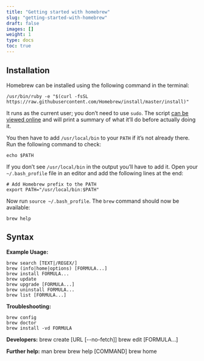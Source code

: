 ```yaml
---
title: "Getting started with homebrew"
slug: "getting-started-with-homebrew"
draft: false
images: []
weight: 1
type: docs
toc: true
---
```


## Installation
Homebrew can be installed using the following command in the terminal:

    /usr/bin/ruby -e "$(curl -fsSL https://raw.githubusercontent.com/Homebrew/install/master/install)"

It runs as the current user; you don’t need to use `sudo`. The script [can be viewed online](https://raw.githubusercontent.com/Homebrew/install/master/install) and will print a summary of what it’ll do before actually doing it.

You then have to add `/usr/local/bin` to your `PATH` if it’s not already there. Run the following command to check:

    echo $PATH

If you don’t see `/usr/local/bin` in the output you’ll have to add it. Open your `~/.bash_profile` file in an editor and add the following lines at the end:

    # Add Homebrew prefix to the PATH
    export PATH="/usr/local/bin:$PATH"

Now run `source ~/.bash_profile`. The `brew` command should now be available:

    brew help

## Syntax
**Example Usage:**

    brew search [TEXT|/REGEX/]
    brew (info|home|options) [FORMULA...]
    brew install FORMULA...
    brew update
    brew upgrade [FORMULA...]
    brew uninstall FORMULA...
    brew list [FORMULA...]

**Troubleshooting:**

    brew config
    brew doctor
    brew install -vd FORMULA

**Developers:**
    brew create [URL [--no-fetch]]
    brew edit [FORMULA...]
  
**Further help:**
    man brew
    brew help [COMMAND]
    brew home

